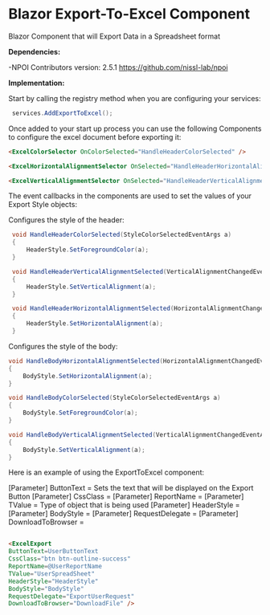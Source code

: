 # Blazor Export-To-Excel Component

Blazor Component that will Export Data in a Spreadsheet format

**Dependencies:**

-NPOI Contributors version: 2.5.1 https://github.com/nissl-lab/npoi

**Implementation:**

Start by calling the registry method when you are configuring your services:

```csharp
 services.AddExportToExcel();
```

Once added to your start up process you can use the following Components to configure the excel document before exporting it:

```html
<ExcelColorSelector OnColorSelected="HandleHeaderColorSelected" />

<ExcelHorizontalAlignmentSelector OnSelected="HandleHeaderHorizontalAlignmentSelected" />

<ExcelVerticalAlignmentSelector OnSelected="HandleHeaderVerticalAlignmentSelected" />
```

The event callbacks in the components are used to set the values of your Export Style objects:

 Configures the style of the header:
```csharp
 void HandleHeaderColorSelected(StyleColorSelectedEventArgs a)
 {
     HeaderStyle.SetForegroundColor(a);
 }

 void HandleHeaderVerticalAlignmentSelected(VerticalAlignmentChangedEventArgs a)
 {
     HeaderStyle.SetVerticalAlignment(a);
 }

 void HandleHeaderHorizontalAlignmentSelected(HorizontalAlignmentChangedEventArgs a)
 {
     HeaderStyle.SetHorizontalAlignment(a);
 }
 ```
 Configures the style of the body:

 ```csharp
 void HandleBodyHorizontalAlignmentSelected(HorizontalAlignmentChangedEventArgs a)
 {
     BodyStyle.SetHorizontalAlignment(a);
 }

 void HandleBodyColorSelected(StyleColorSelectedEventArgs a)
 {
     BodyStyle.SetForegroundColor(a);
 }

 void HandleBodyVerticalAlignmentSelected(VerticalAlignmentChangedEventArgs a)
 {
     BodyStyle.SetVerticalAlignment(a);
 }
```

Here is an example of using the ExportToExcel component:

[Parameter] ButtonText = Sets the text that will be displayed on the Export Button
[Parameter] CssClass = 
[Parameter] ReportName = 
[Parameter] TValue = Type of object that is being used
[Parameter] HeaderStyle = 
[Parameter] BodyStyle = 
[Parameter] RequestDelegate = 
[Parameter] DownloadToBrowser = 

```html

<ExcelExport 
ButtonText=UserButtonText
CssClass="btn btn-outline-success" 
ReportName=@UserReportName
TValue="UserSpreadSheet"
HeaderStyle="HeaderStyle" 
BodyStyle="BodyStyle" 
RequestDelegate="ExportUserRequest"
DownloadToBrowser="DownloadFile" />

```